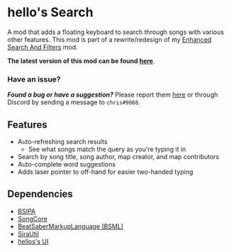 # hello's Search

A mod that adds a floating keyboard to search through songs with various other features. This mod is part of a rewrite/redesign of my [Enhanced Search And Filters](https://github.com/chrislee0419/EnhancedSearchAndFilters) mod.

**The latest version of this mod can be found [here](https://github.com/chrislee0419/hellosSearch/releases)**.

### Have an issue?

_**Found a bug or have a suggestion?**_ Please report them [here](https://github.com/chrislee0419/hellosSearch/issues) or through Discord by sending a message to `chris#9068`.

## Features

- Auto-refreshing search results
     - See what songs match the query as you're typing it in
- Search by song title, song author, map creator, and map contributors
- Auto-complete word suggestions
- Adds laser pointer to off-hand for easier two-handed typing

## Dependencies

- [BSIPA](https://github.com/bsmg/BeatSaber-IPA-Reloaded)
- [SongCore](https://github.com/Kylemc1413/SongCore)
- [BeatSaberMarkupLanguage (BSML)](https://github.com/monkeymanboy/BeatSaberMarkupLanguage)
- [SiraUtil](https://github.com/Auros/SiraUtil)
- [hellos's UI](https://github.com/chrislee0419/hellosUI)


